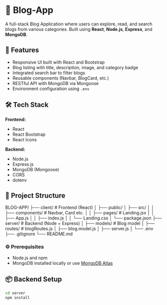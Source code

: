 # 📝 Blog-App

A full-stack Blog Application where users can explore, read, and search blogs from various categories. Built using **React**, **Node.js**, **Express**, and **MongoDB**.

## 🚀 Features

- Responsive UI built with React and Bootstrap
- Blog listing with title, description, image, and category badge
- Integrated search bar to filter blogs
- Reusable components (Navbar, BlogCard, etc.)
- RESTful API with MongoDB via Mongoose
- Environment configuration using `.env`

## 🛠 Tech Stack

**Frontend:**
- React
- React Bootstrap
- React Icons

**Backend:**
- Node.js
- Express.js
- MongoDB (Mongoose)
- CORS
- dotenv

## 📁 Project Structure

BLOG-APP/
├── client/ # Frontend (React)
│ ├── public/
│ ├── src/
│ │ ├── components/ # Navbar, Card etc.
│ │ ├── pages/ # Landing.jsx
│ │ ├── App.js
│ │ ├── index.js
│ │ └── Landing.css
│ └── package.json
├── server/ # Backend (Node + Express)
│ ├── models/ # Blog model
│ ├── routes/ # blogRoutes.js
│ ├── blog.model.js
│ ├── server.js
│ └── .env
├── .gitignore
└── README.md
### ⚙️ Prerequisites

- Node.js and npm
- MongoDB installed locally or use [MongoDB Atlas](https://www.mongodb.com/atlas)

## 📦 Backend Setup

```bash
cd server
npm install

